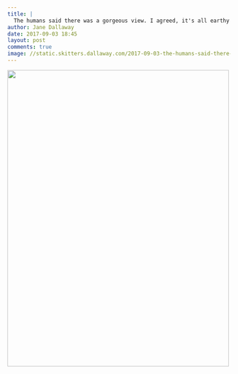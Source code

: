 ```yaml
---
title: |
  The humans said there was a gorgeous view. I agreed, it's all earthy and smells of bunnies
author: Jane Dallaway
date: 2017-09-03 18:45
layout: post
comments: true
image: //static.skitters.dallaway.com/2017-09-03-the-humans-said-there-was-a-gorgeous-view--i-agreed--it-s-all-earthy-and-smells-of-bunnies-thumb-1-IMG-1488.JPG
---
```


<div>
        <a href="//static.skitters.dallaway.com/2017-09-03-the-humans-said-there-was-a-gorgeous-view--i-agreed--it-s-all-earthy-and-smells-of-bunnies-fullsize-1-IMG-1488.JPG">
          <img src="//static.skitters.dallaway.com/2017-09-03-the-humans-said-there-was-a-gorgeous-view--i-agreed--it-s-all-earthy-and-smells-of-bunnies-thumb-1-IMG-1488.JPG" width="500" height="667"/>
        </a>
      </div>


  
      
